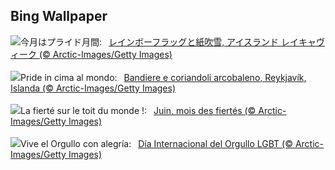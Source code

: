 ## Bing Wallpaper
![](https://www.bing.com/th?id=OHR.PrideIceland_JA-JP5294310322_UHD.jpg&w=1000)今月はプライド月間:&nbsp;&ensp;[レインボーフラッグと紙吹雪, アイスランド レイキャヴィーク (© Arctic-Images/Getty Images)](https://www.bing.com/th?id=OHR.PrideIceland_JA-JP5294310322_UHD.jpg)
<br><br/>
![](https://www.bing.com/th?id=OHR.PrideIceland_IT-IT6514016290_UHD.jpg&w=1000)Pride in cima al mondo:&nbsp;&ensp;[Bandiere e coriandoli arcobaleno, Reykjavík, Islanda (© Arctic-Images/Getty Images)](https://www.bing.com/th?id=OHR.PrideIceland_IT-IT6514016290_UHD.jpg)
<br><br/>
![](https://www.bing.com/th?id=OHR.PrideIceland_FR-FR0295897543_UHD.jpg&w=1000)La fierté sur le toit du monde !:&nbsp;&ensp;[Juin, mois des fiertés (© Arctic-Images/Getty Images)](https://www.bing.com/th?id=OHR.PrideIceland_FR-FR0295897543_UHD.jpg)
<br><br/>
![](https://www.bing.com/th?id=OHR.PrideIceland_ES-ES3682548218_UHD.jpg&w=1000)Vive el Orgullo con alegría:&nbsp;&ensp;[Día Internacional del Orgullo LGBT (© Arctic-Images/Getty Images)](https://www.bing.com/th?id=OHR.PrideIceland_ES-ES3682548218_UHD.jpg)
<br><br/>
